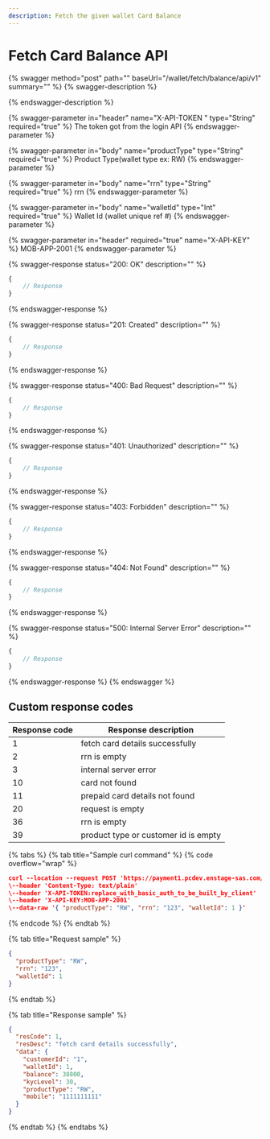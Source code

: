 ```yaml
---
description: Fetch the given wallet Card Balance
---
```


# Fetch Card Balance API



{% swagger method="post" path="" baseUrl="<domain>/wallet/fetch/balance/api/v1" summary="" %}
{% swagger-description %}

{% endswagger-description %}

{% swagger-parameter in="header" name="X-API-TOKEN  " type="String" required="true" %}
​The token got from the login API
{% endswagger-parameter %}

{% swagger-parameter in="body" name="productType" type="String" required="true" %}
​Product Type(wallet type ex: RW)
{% endswagger-parameter %}

{% swagger-parameter in="body" name="rrn" type="String" required="true" %}
rrn
{% endswagger-parameter %}

{% swagger-parameter in="body" name="walletId" type="Int" required="true" %}
Wallet Id (wallet unique ref #)
{% endswagger-parameter %}

{% swagger-parameter in="header" required="true" name="X-API-KEY" %}
MOB-APP-2001
{% endswagger-parameter %}

{% swagger-response status="200: OK" description="" %}
```javascript
{
    // Response
}
```
{% endswagger-response %}

{% swagger-response status="201: Created" description="" %}
```javascript
{
    // Response
}
```
{% endswagger-response %}

{% swagger-response status="400: Bad Request" description="" %}
```javascript
{
    // Response
}
```
{% endswagger-response %}

{% swagger-response status="401: Unauthorized" description="" %}
```javascript
{
    // Response
}
```
{% endswagger-response %}

{% swagger-response status="403: Forbidden" description="" %}
```javascript
{
    // Response
}
```
{% endswagger-response %}

{% swagger-response status="404: Not Found" description="" %}
```javascript
{
    // Response
}
```
{% endswagger-response %}

{% swagger-response status="500: Internal Server Error" description="" %}
```javascript
{
    // Response
}
```
{% endswagger-response %}
{% endswagger %}

## Custom response codes

| Response code | Response description                  |
| ------------- | ------------------------------------- |
| 1             | ​fetch card details successfully      |
| 2             | ​rrn is empty                         |
| ​3            | internal server error                 |
| 10            | card not found                        |
| 11            | prepaid card details not found        |
| 20            | ​request is empty                     |
| 36            | rrn is empty                          |
| 39            | ​product type or customer id is empty |

{% tabs %}
{% tab title="Sample curl command" %}
{% code overflow="wrap" %}
```json
curl --location --request POST 'https://payment1.pcdev.enstage-sas.com/wallet/fetch/balance/api/v1'
\--header 'Content-Type: text/plain'
\--header 'X-API-TOKEN:replace_with_basic_auth_to_be_built_by_client'
\--header 'X-API-KEY:MOB-APP-2001'
\--data-raw '{ "productType": "RW", "rrn": "123", "walletId": 1 }'​
```
{% endcode %}
{% endtab %}

{% tab title="Request sample" %}


```json
{
  "productType": "RW",
  "rrn": "123",
  "walletId": 1
}
```
{% endtab %}

{% tab title="Response sample" %}
```json
{
  "resCode": 1,
  "resDesc": "fetch card details successfully",
  "data": {
    "customerId": "1",
    "walletId": 1,
    "balance": 38800,
    "kycLevel": 30,
    "productType": "RW",
    "mobile": "1111111111"
  }
}
```
{% endtab %}
{% endtabs %}
